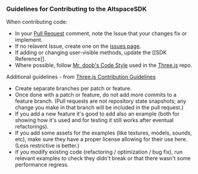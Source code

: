 ### Guidelines for Contributing to the AltspaceSDK

When contributing code:
* In your [Pull Request](../pulls) comment, note the Issue that your changes fix or implement.
* If no relavent Issue, create one on the [issues page](../issues).
* If adding or changing user-visible methods, update the [[SDK Reference]].
* Where possible, follow [Mr. doob's Code Style] used in the [Three.js] repo. 

Additional guidelines - from [Three.js Contribution Guidelines]
* Create separate branches per patch or feature.
* Once done with a patch or feature, do not add more commits to a feature branch. (Pull requests are not repository state snapshots; any change you make in that branch will be included in the pull request.)
* If you add a new feature it's good to add also an example (both for showing how it's used and for testing it still works after eventual refactorings).
* If you add some assets for the examples (like textures, models, sounds, etc), make sure they have a proper license allowing for their use here. (Less restrictive is better.)
* If you modify existing code (refactoring / optimization / bug fix), run relevant examples to check they didn't break or that there wasn't some performance regress.


[Mr. doob's Code Style]: https://github.com/mrdoob/three.js/wiki/Mr.doob%27s-Code-Style%E2%84%A2
[Three.js]: https://github.com/mrdoob/three.js 
[Three.js Contribution Guidelines]: https://github.com/mrdoob/three.js/wiki/How-to-contribute-to-three.js

